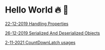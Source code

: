# Hello World 🔥 🚀
[22-12-2019 Handling Properties](blog/handling_properties "Handling Properties")

[26-12-2019 Serialized And Deserialized Objects](blog/serialized_and_deserialized_objects "Serialized And Deserialized Objectss")

[2-11-2021 CountDownLatch usages](blog/countdownlatch "CountDownLatch usages")